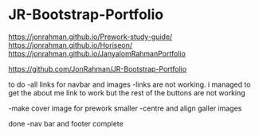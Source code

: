 # JR-Bootstrap-Portfolio


https://jonrahman.github.io/Prework-study-guide/
https://jonrahman.github.io/Horiseon/
https://jonrahman.github.io/JanyalomRahmanPortfolio


https://github.com/JonRahman/JR-Bootstrap-Portfolio



to do
-all links for navbar and images
    -links are not working. i managed to get the about me link to work but the rest of the buttons are not working


-make cover image for prework smaller
-centre and align galler images




done
-nav bar and footer complete